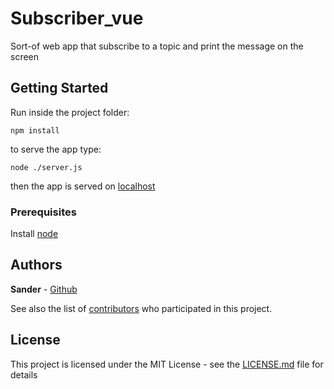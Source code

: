 # Subscriber_vue

Sort-of web app that subscribe to a topic and print the message on the screen

## Getting Started

Run inside the project folder:
```
npm install
```

to serve the app type:
```
node ./server.js
```
then the app is served on [localhost](127.0.0.1:8181) 

### Prerequisites

Install [node](https://nodejs.org/it/download/) 

## Authors

**Sander** - [Github](https://github.com/Sander972)

See also the list of [contributors](https://github.com/MatteoPizzinato) who participated in this project.

## License

This project is licensed under the MIT License - see the [LICENSE.md](LICENSE.md) file for details

